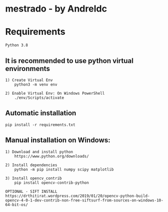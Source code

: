 # mestrado - by Andreldc

# Requirements

    Python 3.8

## It is recommended to use python virtual environments

    1) Create Virtual Env
        python3 -m venv env

    2) Enable Virtual Env: On Windows PowerShell
        ./env/Scripts/activate


## Automatic installation

    pip install -r requirements.txt


## Manual installation on Windows:

    1) Download and install python
        https://www.python.org/downloads/

    2) Install dependencies
        python -m pip install numpy scipy matplotlib

    3) Install opencv_contrib
        pip install opencv-contrib-python

    OPTIONAL - SIFT INSTALL
    https://drthitirat.wordpress.com/2019/01/20/opencv-python-build-opencv-4-0-1-dev-contrib-non-free-siftsurf-from-sources-on-windows-10-64-bit-os/


